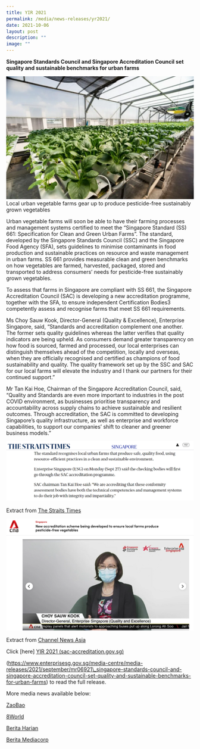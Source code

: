 ```yaml
---
title: YIR 2021
permalink: /media/news-releases/yr2021/
date: 2021-10-06
layout: post
description: ""
image: ""
---
```

**Singapore Standards Council and Singapore Accreditation Council set quality and sustainable benchmarks for urban farms**


![Urban-farm.png](/images/press-release/photos/Urban-farm.png)
Local urban vegetable farms gear up to produce pesticide-free sustainably grown vegetables


Urban vegetable farms will soon be able to have their farming processes and management systems certified to meet the “Singapore Standard (SS) 661: Specification for Clean and Green Urban Farms”. The standard, developed by the Singapore Standards Council (SSC) and the Singapore Food Agency (SFA), sets guidelines to minimise contaminants in food production and sustainable practices on resource and waste management in urban farms. SS 661 provides measurable clean and green benchmarks on how vegetables are farmed, harvested, packaged, stored and transported to address consumers’ needs for pesticide-free sustainably grown vegetables.  

To assess that farms in Singapore are compliant with SS 661, the Singapore Accreditation Council (SAC) is developing a new accreditation programme, together with the SFA, to ensure independent Certification Bodies3 competently assess and recognise farms that meet SS 661 requirements.

 

Ms Choy Sauw Kook, Director-General (Quality & Excellence), Enterprise Singapore, said, “Standards and accreditation complement one another. The former sets quality guidelines whereas the latter verifies that quality indicators are being upheld. As consumers demand greater transparency on how food is sourced, farmed and processed, our local enterprises can distinguish themselves ahead of the competition, locally and overseas, when they are officially recognised and certified as champions of food sustainability and quality. The quality framework set up by the SSC and SAC for our local farms will elevate the industry and I thank our partners for their continued support.”

 

Mr Tan Kai Hoe, Chairman of the Singapore Accreditation Council, said, “Quality and Standards are even more important to industries in the post COVID environment, as businesses prioritise transparency and accountability across supply chains to achieve sustainable and resilient outcomes. Through accreditation, the SAC is committed to developing Singapore’s quality infrastructure, as well as enterprise and workforce capabilities, to support our companies’ shift to cleaner and greener business models.”


![ST pages](/images/press-release/photos/ST.png)



Extract from  [The Straits Times](https://www.straitstimes.com/singapore/consumer/new-programme-launched-f-those-checking-urban-farm-operations)
 
 
![CSK.png](/images/press-release/photos/CSK.png)


Extract from [Channel News Asia](https://www.channelnewsasia.com/singapore/urban-farms-pesticide-free-vegetables-accreditation-scheme-singapore-2204351)

Click [here]
[YIR 2021 (sac-accreditation.gov.sg)](https://www.sac-accreditation.gov.sg/media/news-releases/yr2021)

(https://www.enterprisesg.gov.sg/media-centre/media-releases/2021/september/mr06921\_singapore-standards-council-and-singapore-accreditation-council-set-quality-and-sustainable-benchmarks-for-urban-farms) to read the full release.


More media news available below:

[ZaoBao](https://www.zaobao.com.sg/news/singapore/story20210928-1197865)

[8World](https://www.8world.com/singapore/urban-vegetable-farms-standard-1600386)

[Berita Harian](https://www.beritaharian.sg/setempat/program-sahkan-ladang-patuh-piawaian-kebersihan-mesra-alam)

[Berita Mediacorp](https://berita.mediacorp.sg/mobilem/singapura/skim-pentauliahan-baru-pastikan-hasil-tanaman-ladang-tempatan/4660248.html)